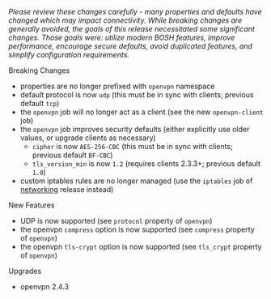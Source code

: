 *Please review these changes carefully - many properties and defaults have changed which may impact connectivity. While breaking changes are generally avoided, the goals of this release necessitated some significant changes. Those goals were: utilize modern BOSH features, improve performance, encourage secure defaults, avoid duplicated features, and simplify configuration requirements.*

Breaking Changes

 * properties are no longer prefixed with `openvpn` namespace
 * default protocol is now `udp` (this must be in sync with clients; previous default `tcp`)
 * the `openvpn` job will no longer act as a client (see the new `openvpn-client` job)
 * the `openvpn` job improves security defaults (either explicitly use older values, or upgrade clients as necessary)
    * `cipher` is now `AES-256-CBC` (this must be in sync with clients; previous default `BF-CBC`)
    * `tls_version_min` is now `1.2` (requires clients 2.3.3+; previous default `1.0`)
 * custom iptables rules are no longer managed (use the `iptables` job of [networking](https://github.com/cloudfoundry/networking-release) release instead)

New Features

 * UDP is now supported (see `protocol` property of `openvpn`)
 * the openvpn `compress` option is now supported (see `compress` property of `openvpn`)
 * the openvpn `tls-crypt` option is now supported (see `tls_crypt` property of `openvpn`)

Upgrades

 * openvpn 2.4.3
